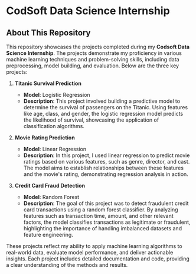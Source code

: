 # CodSoft Data Science Internship


## About This Repository

This repository showcases the projects completed during my **Codsoft Data Science Internship**. The projects demonstrate my proficiency in various machine learning techniques and problem-solving skills, including data preprocessing, model building, and evaluation. Below are the three key projects:

1. **Titanic Survival Prediction**  
   - **Model**: Logistic Regression  
   - **Description**: This project involved building a predictive model to determine the survival of passengers on the Titanic. Using features like age, class, and gender, the logistic regression model predicts the likelihood of survival, showcasing the application of classification algorithms.

2. **Movie Rating Prediction**  
   - **Model**: Linear Regression  
   - **Description**: In this project, I used linear regression to predict movie ratings based on various features, such as genre, director, and cast. The model aims to establish relationships between these features and the movie's rating, demonstrating regression analysis in action.

3. **Credit Card Fraud Detection**  
   - **Model**: Random Forest  
   - **Description**: The goal of this project was to detect fraudulent credit card transactions using a random forest classifier. By analyzing features such as transaction time, amount, and other relevant factors, the model classifies transactions as legitimate or fraudulent, highlighting the importance of handling imbalanced datasets and feature engineering.

These projects reflect my ability to apply machine learning algorithms to real-world data, evaluate model performance, and deliver actionable insights. Each project includes detailed documentation and code, providing a clear understanding of the methods and results.

